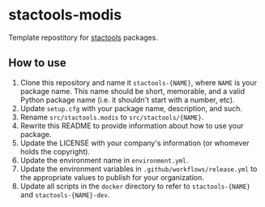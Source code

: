 # stactools-modis

Template repostitory for [stactools](https://github.com/stac-utils/stactools) packages.

## How to use

1. Clone this repository and name it `stactools-{NAME}`, where `NAME` is your package name.
   This name should be short, memorable, and a valid Python package name (i.e. it shouldn't start with a number, etc).
2. Update `setup.cfg` with your package name, description, and such.
3. Rename `src/stactools.modis` to `src/stactools/{NAME}`.
4. Rewrite this README to provide information about how to use your package.
5. Update the LICENSE with your company's information (or whomever holds the copyright).
6. Update the environment name in `environment.yml`.
7. Update the environment variables in `.github/workflows/release.yml` to the appropriate values to publish for your organization.
8. Update all scripts in the `docker` directory to refer to `stactools-{NAME}` and `stactools-{NAME}-dev`.
